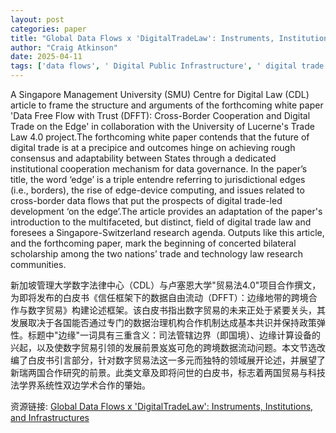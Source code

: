 ```yaml
---
layout: post
categories: paper
title: "Global Data Flows x 'DigitalTradeLaw': Instruments, Institutions, and Infrastructures"
author: "Craig Atkinson"
date: 2025-04-11
tags: ['data flows', ' Digital Public Infrastructure', ' digital trade', ' trade law', ' digital trade law', ' data governance']
---
```


A Singapore Management University (SMU) Centre for Digital Law (CDL) article to frame the structure and arguments of the forthcoming white paper 'Data Free Flow with Trust (DFFT): Cross-Border Cooperation and Digital Trade on the Edge' in collaboration with the University of Lucerne's Trade Law 4.0 project.The forthcoming white paper contends that the future of digital trade is at a precipice and outcomes hinge on achieving rough consensus and adaptability between States through a dedicated institutional cooperation mechanism for data governance. In the paper’s title, the word ‘edge’ is a triple entendre referring to jurisdictional edges (i.e., borders), the rise of edge-device computing, and issues related to cross-border data flows that put the prospects of digital trade-led development ‘on the edge’.The article provides an adaptation of the paper's introduction to the multifaceted, but distinct, field of digital trade law and foresees a Singapore-Switzerland research agenda. Outputs like this article, and the forthcoming paper, mark the beginning of concerted bilateral scholarship among the two nations’ trade and technology law research communities.

新加坡管理大学数字法律中心（CDL）与卢塞恩大学"贸易法4.0"项目合作撰文，为即将发布的白皮书《信任框架下的数据自由流动（DFFT）：边缘地带的跨境合作与数字贸易》构建论述框架。该白皮书指出数字贸易的未来正处于紧要关头，其发展取决于各国能否通过专门的数据治理机构合作机制达成基本共识并保持政策弹性。标题中"边缘"一词具有三重含义：司法管辖边界（即国境）、边缘计算设备的兴起，以及使数字贸易引领的发展前景岌岌可危的跨境数据流动问题。本文节选改编了白皮书引言部分，针对数字贸易法这一多元而独特的领域展开论述，并展望了新瑞两国合作研究的前景。此类文章及即将问世的白皮书，标志着两国贸易与科技法学界系统性双边学术合作的肇始。

资源链接: [Global Data Flows x 'DigitalTradeLaw': Instruments, Institutions, and Infrastructures](https://papers.ssrn.com/sol3/papers.cfm?abstract_id=5138693)
